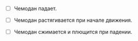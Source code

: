 - [ ] Чемодан падает.
- [ ] Чемодан растягивается при начале движения.
- [ ] Чемодан сжимается и плющится при падении.

